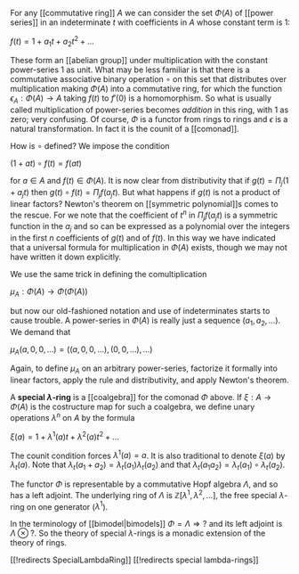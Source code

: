 For any [[commutative ring]] $A$ we can consider the set $\Phi(A)$ of [[power series]] in an indeterminate $t$ with coefficients in $A$ whose constant term is $1$: 

  $f(t) = 1 + a_1t + a_2t^2 + \ldots$

These form an [[abelian group]] under multiplication with the constant power-series $1$ as unit. What may be less familiar is that there is a commutative associative binary operation $\circ$ on this set that distributes over multiplication making $\Phi(A)$ into a commutative ring, for which the function $\epsilon_A: \Phi(A) \rightarrow A$ taking $f(t)$ to $f'(0)$ is a homomorphism. So what is usually called multiplication of power-series becomes _addition_ in this ring, with $1$ as zero; very confusing. Of course, $\Phi$ is a functor from rings to rings and $\epsilon$ is a natural transformation. In fact it is the counit of a [[comonad]].

How is $\circ$ defined? We impose the condition

$(1 + at)\circ f(t) = f(at)$

for $a\in A$ and $f(t)\in \Phi(A)$. It is now clear from distributivity that if $g(t) = \Pi_j(1+a_j t)$ then $g(t)\circ f(t) = \Pi_j f(a_j t)$. But what happens if $g(t)$ is not a product of linear factors? Newton's theorem on [[symmetric polynomial]]s comes to the rescue. For we note that the coefficient of $t^n$ in $\Pi_j f(a_j t)$ is a symmetric function in the $a_j$ and so can be expressed as a polynomial over the integers in the first $n$ coefficients of $g(t)$ and of $f(t)$. In this way we have indicated that a universal formula for multiplication in $\Phi(A)$ exists, though we may not have written it down explicitly.

We use the same trick in defining the comultiplication

$\mu_A : \Phi(A) \rightarrow \Phi(\Phi(A))$

but now our old-fashioned notation and use of indeterminates starts to cause trouble. A power-series in
$\Phi(A)$ is really just a sequence $(a_1, a_2, \ldots)$.
We demand that 

$\mu_A (a,0,0, \ldots) = ((a,0,0, \ldots),(0,0, \ldots), \ldots )$

Again, to define $\mu_A$ on an arbitrary power-series, factorize it formally into linear factors, apply the rule and distributivity, and apply Newton's theorem.

A **special $\lambda$-ring** is a [[coalgebra]] for the comonad $\Phi$ above. If $\xi : A \rightarrow \Phi(A)$ is the costructure map for such a coalgebra, we define unary operations $\lambda^n$ on $A$ by the formula

$\xi(a) = 1 + \lambda^1(a)t + \lambda^2(a)t^2 + \ldots$

The counit condition forces $\lambda^1(a) = a$. It is also traditional to denote $\xi(a)$ by $\lambda_t (a)$. Note that $\lambda_t(a_1 + a_2) = \lambda_t(a_1)\lambda_t(a_2)$ and that $\lambda_t(a_1 a_2) = \lambda_t(a_1)\circ\lambda_t(a_2)$.

The functor $\Phi$ is representable by a commutative Hopf algebra $\Lambda$, and so has a left adjoint. The underlying ring of $\Lambda$ is $\mathbb{Z}[\lambda^1,\lambda^2, \ldots ]$, the free special $\lambda$-ring on one generator ($\lambda^1$).

In the terminology of [[bimodel|bimodels]] $\Phi = \Lambda\Rightarrow?$ and its left adjoint is $\Lambda\otimes?$.
So the theory of special $\lambda$-rings is a monadic extension of the theory of rings.


[[!redirects SpecialLambdaRing]]
[[!redirects special lambda-rings]]